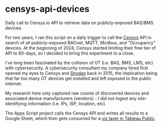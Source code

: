 # censys-api-devices
Daily call to Censys.io API to retrieve data on publicly-exposed BAS/BMS devices.

For two years, I ran this script on a daily trigger to call the [Censys](https://search.censys.io/) API in search of all publicly-exposed BACnet, MQTT, Modbus, and "Occupancy" devices. At the beginning of 2024, Censys started limiting their free tier of API to 60-days, so I decided to bring this experiment to a close.

I've long been fascinated by the collision of OT (i.e. BAS, BMS, LMS, etc) with cybersecurity. A cybersecurity consultant my company hired first opened my eyes to Censys and [Shodan](https://www.shodan.io/) back in 2015, the implication being that far too many OT devices get installed and left exposed to the public internet.

My research here only captured raw counts of discovered devices and associated device manufacturers (vendors) - I did not ingest any site-identifying information (i.e. IPs, ISP, location, etc).

The Apps Script project calls the Censys API and writes all results to a Google Sheet, which then gets consumed for a [viz layer in Tableau Public](https://public.tableau.com/app/profile/drew.depriest/viz/CensysExposedBASDevices/Dashboard1?publish=yes).

